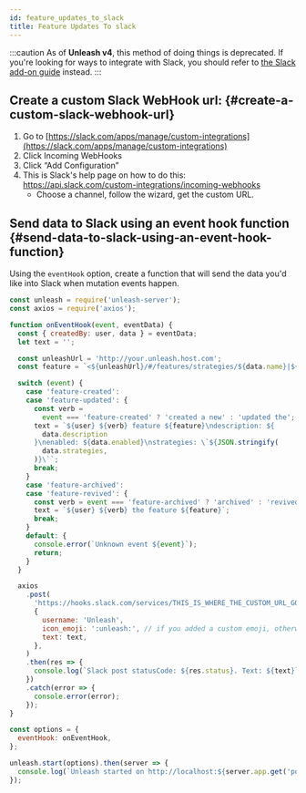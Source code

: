 ```yaml
---
id: feature_updates_to_slack
title: Feature Updates To slack
---
```


:::caution
As of **Unleash v4**, this method of doing things is deprecated. If you're looking for ways to integrate with Slack, you should refer to [the Slack add-on guide](../addons/slack.md) instead.
:::

## Create a custom Slack WebHook url: {#create-a-custom-slack-webhook-url}

1. Go to [https://slack.com/apps/manage/custom-integrations](https://slack.com/apps/manage/custom-integrations)
1. Click Incoming WebHooks
1. Click “Add Configuration”
1. This is Slack's help page on how to do this: https://api.slack.com/custom-integrations/incoming-webhooks
   - Choose a channel, follow the wizard, get the custom URL.

## Send data to Slack using an event hook function {#send-data-to-slack-using-an-event-hook-function}

Using the `eventHook` option, create a function that will send the data you'd like into Slack when mutation events happen.

```javascript
const unleash = require('unleash-server');
const axios = require('axios');

function onEventHook(event, eventData) {
  const { createdBy: user, data } = eventData;
  let text = '';

  const unleashUrl = 'http://your.unleash.host.com';
  const feature = `<${unleashUrl}/#/features/strategies/${data.name}|${data.name}>`;

  switch (event) {
    case 'feature-created':
    case 'feature-updated': {
      const verb =
        event === 'feature-created' ? 'created a new' : 'updated the';
      text = `${user} ${verb} feature ${feature}\ndescription: ${
        data.description
      }\nenabled: ${data.enabled}\nstrategies: \`${JSON.stringify(
        data.strategies,
      )}\``;
      break;
    }
    case 'feature-archived':
    case 'feature-revived': {
      const verb = event === 'feature-archived' ? 'archived' : 'revived';
      text = `${user} ${verb} the feature ${feature}`;
      break;
    }
    default: {
      console.error(`Unknown event ${event}`);
      return;
    }
  }

  axios
    .post(
      'https://hooks.slack.com/services/THIS_IS_WHERE_THE_CUSTOM_URL_GOES',
      {
        username: 'Unleash',
        icon_emoji: ':unleash:', // if you added a custom emoji, otherwise you can remove this field.
        text: text,
      },
    )
    .then(res => {
      console.log(`Slack post statusCode: ${res.status}. Text: ${text}`);
    })
    .catch(error => {
      console.error(error);
    });
}

const options = {
  eventHook: onEventHook,
};

unleash.start(options).then(server => {
  console.log(`Unleash started on http://localhost:${server.app.get('port')}`);
});
```
